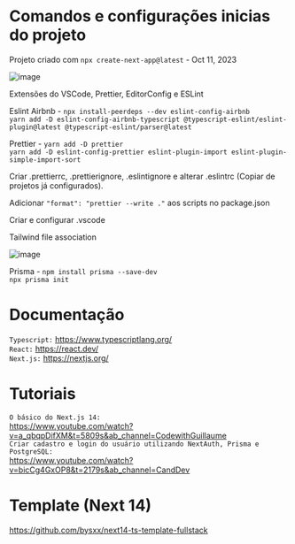 <h1>Comandos e configurações inicias do projeto</h1>

Projeto criado com `npx create-next-app@latest` - Oct 11, 2023

![image](https://github.com/DaviJat/life/assets/91758001/65248dc5-8b44-4ef3-8bdb-cd249a661d75)

Extensões do VSCode, Prettier, EditorConfig e ESLint

Eslint Airbnb - `npx install-peerdeps --dev eslint-config-airbnb` <br/> 
`yarn add -D eslint-config-airbnb-typescript @typescript-eslint/eslint-plugin@latest @typescript-eslint/parser@latest`

Prettier - `yarn add -D prettier` <br/>
`yarn add -D eslint-config-prettier eslint-plugin-import eslint-plugin-simple-import-sort`

Criar .prettierrc, .prettierignore, .eslintignore e alterar .eslintrc (Copiar de projetos já configurados).

Adicionar `"format": "prettier --write ."` aos scripts no package.json

Criar e configurar .vscode

Tailwind file association

![image](https://user-images.githubusercontent.com/91758001/236224343-28320bd6-21e3-4325-ba0e-a388a63e8f4d.png) <br>

Prisma - `npm install prisma --save-dev` <br>
`npx prisma init`


<h1>Documentação</h1>

`Typescript:` https://www.typescriptlang.org/ <br>
`React:` https://react.dev/ <br>
`Next.js:` https://nextjs.org/ <br>

<h1>Tutoriais</h1>

`O básico do Next.js 14:` <br>
<a>https://www.youtube.com/watch?v=a_qbqpDifXM&t=5809s&ab_channel=CodewithGuillaume</a> <br>
`Criar cadastro e login do usuário utilizando NextAuth, Prisma e PostgreSQL:` <br>
<a>https://www.youtube.com/watch?v=bicCg4GxOP8&t=2179s&ab_channel=CandDev</a>

<h1>Template (Next 14)</h1>

https://github.com/bysxx/next14-ts-template-fullstack


